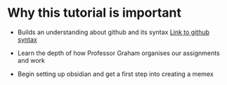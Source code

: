 # Why this tutorial is important

- Builds an understanding about github and its syntax [Link to github syntax](https://docs.github.com/en/get-started/writing-on-github/getting-started-with-writing-and-formatting-on-github/basic-writing-and-formatting-syntax)

- Learn the depth of how Professor Graham organises our assignments and work

- Begin setting up obsidian and get a first step into creating a memex
